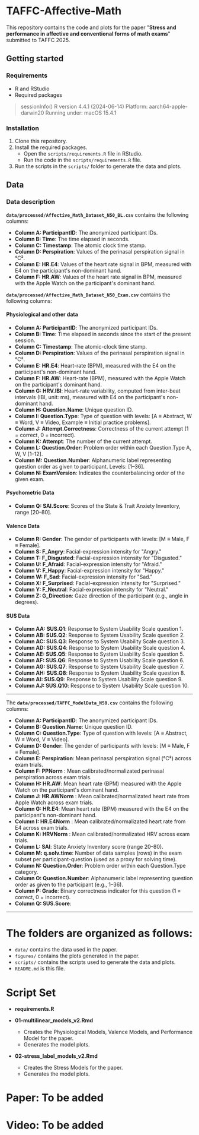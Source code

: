 # TAFFC-Affective-Math

This repository contains the code and plots for the paper "**Stress and performance in affective and conventional forms of math exams**" submitted to TAFFC 2025.

## Getting started

### Requirements

-   R and RStudio
-   Required packages

> sessionInfo() R version 4.4.1 (2024-06-14) Platform: aarch64-apple-darwin20 Running under: macOS 15.4.1

### Installation

1.  Clone this repository.
2.  Install the required packages.
    -   Open the `scripts/requirements.R` file in RStudio.
    -   Run the code in the `scripts/requirements.R` file.
3.  Run the scripts in the `scripts/` folder to generate the data and plots.

## Data

### Data description

**`data/processed/Affective_Math_Dataset_N50_BL.csv`** contains the following columns:

-   **Column A: ParticipantID**: The anonymized participant IDs.
-   **Column B: Time**: The time elapsed in seconds.
-   **Column C: Timestamp**: The atomic clock time stamp.
-   **Column D: Perspiration**: Values of the perinasal perspiration signal in °C².
-   **Column E: HR.E4**: Values of the heart rate signal in BPM, measured with E4 on the participant's non-dominant hand.
-   **Column F: HR.AW**: Values of the heart rate signal in BPM, measured with the Apple Watch on the participant's dominant hand.


**`data/processed/Affective_Math_Dataset_N50_Exam.csv`** contains the following columns:

#### **Physiological and other data**

-   **Column A: ParticipantID**: The anonymized participant IDs.
-   **Column B: Time**: Time elapsed in seconds since the start of the present session.
-   **Column C: Timestamp**: The atomic-clock time stamp.
-   **Column D: Perspiration**: Values of the perinasal perspiration signal in °C².
-   **Column E: HR.E4**: Heart-rate (BPM), measured with the E4 on the participant's non-dominant hand.
-   **Column F: HR.AW**: Heart-rate (BPM), measured with the Apple Watch on the participant's dominant hand.
-   **Column G: HRV.IBI**: Heart-rate variability, computed from inter-beat intervals (IBI, unit: ms), measured with E4 on the participant's non-dominant hand.
-   **Column H: Question.Name**: Unique question ID.
-   **Column I: Question.Type**: Type of question with levels: [A ≡ Abstract, W ≡ Word, V ≡ Video, Example ≡ Initial practice problems].
-   **Column J: Attempt.Correctness**: Correctness of the current attempt (1 = correct, 0 = incorrect).
-   **Column K: Attempt**: The number of the current attempt.
-   **Column L: Question.Order**: Problem order within each Question.Type A, W, V [1–12].
-   **Column M: Question.Number**: Alphanumeric label representing question order as given to participant. Levels: [1–36].
-   **Column N: ExamVersion**: Indicates the counterbalancing order of the given exam.
#### **Psychometric Data** 
-   **Column Q: SAI.Score**: Scores of the State & Trait Anxiety Inventory, range [20–80].
####  **Valence Data**
-   **Column R: Gender**: The gender of participants with levels: [M ≡ Male, F ≡ Female].
-   **Column S: F_Angry**: Facial-expression intensity for "Angry."
-   **Column T: F_Disgusted**: Facial-expression intensity for "Disgusted."
-   **Column U: F_Afraid**: Facial-expression intensity for "Afraid."
-   **Column V: F_Happy**: Facial-expression intensity for "Happy."
-   **Column W: F_Sad**: Facial-expression intensity for "Sad."
-   **Column X: F_Surprised**: Facial-expression intensity for "Surprised."
-   **Column Y: F_Neutral**: Facial-expression intensity for "Neutral."
-   **Column Z: G_Direction**: Gaze direction of the participant (e.g., angle in degrees).
####  **SUS Data**
-   **Column AA: SUS.Q1**: Response to System Usability Scale question 1.
-   **Column AB: SUS.Q2**: Response to System Usability Scale question 2.
-   **Column AC: SUS.Q3**: Response to System Usability Scale question 3.
-   **Column AD: SUS.Q4**: Response to System Usability Scale question 4.
-   **Column AE: SUS.Q5**: Response to System Usability Scale question 5.
-   **Column AF: SUS.Q6**: Response to System Usability Scale question 6.
-   **Column AG: SUS.Q7**: Response to System Usability Scale question 7.
-   **Column AH: SUS.Q8**: Response to System Usability Scale question 8.
-   **Column AI: SUS.Q9**: Response to System Usability Scale question 9.
-   **Column AJ: SUS.Q10**: Response to System Usability Scale question 10.

------------------------------------------------------------------------

The **`data/processed/TAFFC_ModelData_N50.csv`** contains the following columns:

-   **Column A: ParticipantID**: The anonymized participant IDs.
-   **Column B: Question.Name**: Unique question ID.
-   **Column C: Question.Type**: Type of question with levels: [A ≡ Abstract, W ≡ Word, V ≡ Video].
-   **Column D: Gender**: The gender of participants with levels: [M ≡ Male, F ≡ Female].
-   **Column E: Perspiration**: Mean perinasal perspiration signal (°C²) across exam trials.
-   **Column F: PPNorm** : Mean calibrated/normalizated perinasal perspiration across exam trials.
-   **Column H: HR.AW**: Mean heart rate (BPM) measured with the Apple Watch on the participant's dominant hand.
-   **Column J: HR.AWNorm** : Mean calibrated/normalizated heart rate from Apple Watch across exam trials.
-   **Column G: HR.E4**: Mean heart rate (BPM) measured with the E4 on the participant's non-dominant hand.
-   **Column I: HR.E4Norm** : Mean calibrated/normalizated heart rate from E4  across exam trials.
-   **Column K: HRVNorm** : Mean calibrated/normalizated HRV across exam trials.
-   **Column L: SAI**: State Anxiety Inventory score (range 20–80).
-   **Column M: q.solv.time**: Number of data samples (rows) in the exam subset per participant-question (used as a proxy for solving time).
-   **Column N: Question.Order**: Problem order within each Question.Type category.
-   **Column O: Question.Number**: Alphanumeric label representing question order as given to the participant (e.g., 1–36).
-   **Column P: Grade**: Binary correctness indicator for this question (1 = correct, 0 = incorrect).
-   **Column Q: SUS.Score**: 

------------------------------------------------------------------------

# The folders are organized as follows:

-   `data/` contains the data used in the paper.
-   `figures/` contains the plots generated in the paper.
-   `scripts/` contains the scripts used to generate the data and plots.
-   `README.md` is this file.

# Script Set

-   **requirements.R**

-   **01-multilinear_models_v2.Rmd**

    -   Creates the Physiological Models, Valence Models, and Performance Model for the paper.
    -   Generates the model plots.

-   **02-stress_label_models_v2.Rmd**

    -   Creates the Stress Models for the paper.
    -   Generates the model plots.

# Paper: To be added

# Video: To be added
